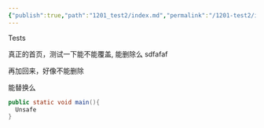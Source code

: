 ```yaml
---
{"publish":true,"path":"1201_test2/index.md","permalink":"/1201-test2/index/","title":"homepage"}
---
```


Tests

真正的首页，测试一下能不能覆盖, 能删除么 sdfafaf

再加回来，好像不能删除

能替换么

```java
public static void main(){
  Unsafe
}
```

